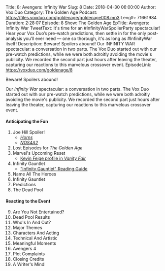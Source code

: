 Title: 8: Avengers: Infinity War
Slug: 8
Date: 2018-04-30 06:00:00
Author: Vox Duo
Category: The Golden Age
Podcast: https://files.voxduo.com/goldenage/goldenage008.mp3
Length: 71661984
Duration: 2:28:07
Episode: 8
Show: The Golden Age
EpTitle: Avengers: Infinity War
TweetText: It's time for an #InfinityWarSpoilerParty spectacular! Hear your Vox Duo’s pre-watch predictions, then settle in for the only post-analysis you'll ever need — one so thorough, it's as long as #InfinityWar itself!
Description: Beware! Spoilers abound! Our INFINITY WAR spectacular: a conversation in two parts. The Vox Duo started out with our pre-watch predictions, while we were both adroitly avoiding the movie's publicity. We recorded the second part just hours after leaving the theater, capturing our reactions to this marvelous crossover event.
EpisodeLink: https://voxduo.com/goldenage/8



Beware! Spoilers abound!

Our *Infinity War* spectacular: a conversation in two parts. The Vox Duo started out with our pre-watch predictions, while we were both adroitly avoiding the movie's publicity. We recorded the second part just hours after leaving the theater, capturing our reactions to this marvelous crossover event.

#### Anticipating the Fun

1. Joe Hill Spoiler!
    * *[Horns](https://www.goodreads.com/book/show/8154171-horns)*
    * *[NOS4A2](https://en.wikipedia.org/wiki/Nosferatu_(word))*
2. Lost Episodes for *The Golden Age*
3. Marvel's Upcoming Reset
    * [Kevin Feige profile in *Vanity Fair*](https://www.vanityfair.com/hollywood/2017/11/marvel-cover-story) 
4. Infinity Gauntlet
    * ["Infinity Gauntlet" Reading Guide](https://www.comicbookherald.com/infinity-gauntlet-graphic-novel-review/)
5. Name All The Heroes
6. Infinity Gauntlet
7. Predictions
8. The Dead Pool

#### Reacting to the Event

9. Are You Not Entertained?
10. Dead Pool Results
11. Who's In And Out?
12. Major Themes
13. Characters And Acting
14. Technical And Artistic
15. Meaningful Moments
16. Avengers 4
17. Plot Complaints
18. Closing Credits
19. A Writer's Mind
